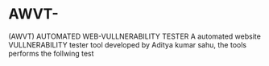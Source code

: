 # AWVT-
(AWVT) AUTOMATED WEB-VULLNERABILITY TESTER  A automated website VULLNERABILITY tester tool developed by Aditya kumar sahu, the tools performs the follwing test

